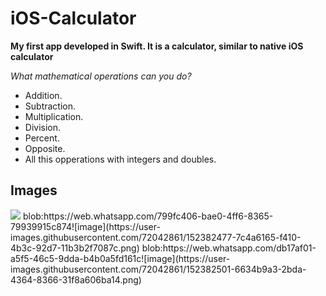 # iOS-Calculator

**My first app developed in Swift. It is a calculator, similar to native iOS calculator**

*What mathematical operations can you do?*

- Addition.
- Subtraction.
- Multiplication.
- Division.
- Percent.
- Opposite.
- All this opperations with integers and doubles.


## Images

<img src="https://user-images.githubusercontent.com/72042861/152382430-2f6b9212-0314-43a2-be41-048aad0a233a.png" />
blob:https://web.whatsapp.com/799fc406-bae0-4ff6-8365-79939915c874![image](https://user-images.githubusercontent.com/72042861/152382477-7c4a6165-f410-4b3c-92d7-11b3b2f7087c.png)
blob:https://web.whatsapp.com/db17af01-a5f5-46c5-9dda-b4b0a5fd161c![image](https://user-images.githubusercontent.com/72042861/152382501-6634b9a3-2bda-4364-8366-31f8a606ba14.png)
